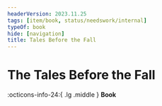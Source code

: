 ```yaml
---
headerVersion: 2023.11.25
tags: [item/book, status/needswork/internal]
typeOf: book
hide: [navigation]
title: Tales Before the Fall
---
```

# The Tales Before the Fall
:octicons-info-24:{ .lg .middle } **Book**  

